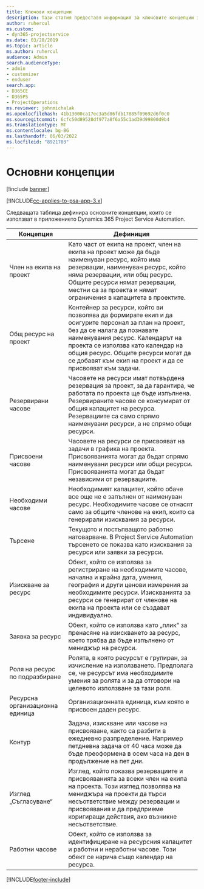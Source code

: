 ```yaml
---
title: Ключови концепции
description: Тази статия предоставя информация за ключовите концепции за управление на ресурси в Project Service Automation.
author: ruhercul
ms.custom:
- dyn365-projectservice
ms.date: 03/28/2019
ms.topic: article
ms.author: ruhercul
audience: Admin
search.audienceType:
- admin
- customizer
- enduser
search.app:
- D365CE
- D365PS
- ProjectOperations
ms.reviewer: johnmichalak
ms.openlocfilehash: 41b13000ca17ec3a5d86fdb17885f09692d6f0c0
ms.sourcegitcommit: 6cfc50d89528df977a8f6a55c1ad39d99800d9b4
ms.translationtype: MT
ms.contentlocale: bg-BG
ms.lasthandoff: 06/03/2022
ms.locfileid: "8921703"
---
```

# <a name="key-concepts"></a>Основни концепции

[!include [banner](../includes/psa-now-project-operations.md)]

[!INCLUDE[cc-applies-to-psa-app-3.x](../includes/cc-applies-to-psa-app-3x.md)]

Следващата таблица дефинира основните концепции, които се използват в приложението Dynamics 365 Project Service Automation.

| Концепция                    | Дефиниция |
|----------------------------|------------|
| Член на екипа на проект        | Като част от екипа на проект, член на екипа на проект може да бъде наименуван ресурс, който има резервации, наименуван ресурс, който няма резервации, или общ ресурс. Общите ресурси нямат резервации, местни са за проекта и нямат ограничения в капацитета в проектите. |
| Общ ресурс на проект   | Контейнер за ресурси, който ви позволява да формирате екип и да осигурите персонал за план на проект, без да се налага да познавате наименувания ресурс. Календарът на проекта се използва като календар на общия ресурс. Общите ресурси могат да се добавят към екип на проект и да се присвояват към задачи. |
| Резервирани часове               | Часовете на ресурси имат потвърдена резервация за проект, за да гарантира, че работата по проекта ще бъде изпълнена. Резервираните часове се консумират от общия капацитет на ресурса. Резервациите са само спрямо наименувани ресурси, а не спрямо общи ресурси. |
| Присвоени часове             | Часовете на ресурси се присвояват на задачи в графика на проекта. Присвояванията могат да бъдат спрямо наименувани ресурси или общи ресурси. Присвояванията могат да бъдат независими от резервациите. |
| Необходими часове             | Необходимият капацитет, който обаче все още не е запълнен от наименуван ресурс. Необходимите часове се отнасят само за общите членове на екип, които са генерирали изисквания за ресурси. |
| Търсене                     | Текущото и постъпващото работно натоварване. В Project Service Automation търсенето се показва като изисквания за ресурси или заявки за ресурси. |
| Изискване за ресурс       | Обект, който се използва за регистриране на необходимите часове, начална и крайна дата, умения, география и други ценови измерения за необходимите ресурси. Изискванията за ресурси се генерират от членове на екипа на проекта или се създават индивидуално. |
| Заявка за ресурс           | Обект, който се използва като „плик“ за пренасяне на изискването за ресурс, което трябва да бъде изпълнено от мениджър на ресурси. |
| Роля на ресурс по подразбиране      | Ролята, в която ресурсът е групиран, за изчисление на използването. Предполага се, че ресурсът има необходимите умения за ролята и за да отговори на целевото използване за тази роля. |
| Ресурсна организационна единица | Организационната единица, към която е присвоен даден ресурс. |
| Контур                    | Задача, изискване или часове на присвояване, както са разбити в ежедневно разпределение. Например петдневна задача от 40 часа може да бъде преоформена в осем часа на ден в продължение на пет дни. |
| Изглед „Съгласуване“        | Изглед, който показва резервациите и присвояванията за всеки член на екипа на проекта. Този изглед позволява на мениджъра на проекти да търси несъответствие между резервации и присвоявания и да предприеме коригиращи действия, ако възникне несъответствие. |
| Работни часове                 | Обект, който се използва за идентифициране на ресурсния капацитет и работни и неработни часове. Този обект се нарича също календар на ресурса. |


[!INCLUDE[footer-include](../includes/footer-banner.md)]
